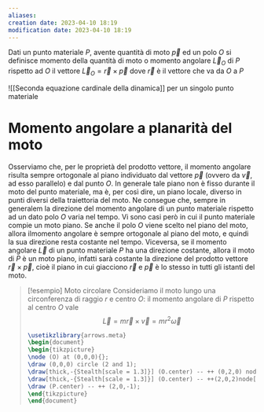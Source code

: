 ```yaml
---
aliases: 
creation date: 2023-04-10 18:19
modification date: 2023-04-10 18:19
---
```


Dati un punto materiale $P$, avente quantità di moto $\vec{p}$ ed un polo $O$ si definisce momento della quantità di moto o momento angolare $\vec{L}_{O}$ di $P$ rispetto ad $O$ il vettore
$\vec{L}_{O} = \vec{r} \times \vec{p}$ 
dove $\vec{r}$ è il vettore che va da $O$ a $P$


![[Seconda equazione cardinale della dinamica]] per un singolo punto materiale



# Momento angolare a planarità del moto
Osserviamo che, per le proprietà del prodotto vettore, il momento angolare risulta sempre ortogonale al piano individuato dal vettore $\vec{p}$ (ovvero da $\vec{v}$, ad esso parallelo) e dal punto $O$. In generale tale piano non è fisso durante il moto del punto materiale, ma è, per così dire, un piano locale, diverso in punti diversi della traiettoria del moto. Ne consegue che, sempre in generalem la direzione del momento angolare di un punto materiale rispetto ad un dato polo $O$ varia nel tempo.
Vi sono casi però in cui il punto materiale compie un moto piano. Se anche il polo $O$ viene scelto nel piano del moto, allora ilmomento angolare è sempre ortogonale al piano del moto, e quindi la sua direzione resta costante nel tempo.
Viceversa, se il momento angolare $\vec{L}$ di un punto materiale $P$ ha una direzione costante, allora il moto di $P$ è un moto piano, infatti sarà costante la direzione del prodotto vettore $\vec{r} \times \vec{p}$, cioè il piano in cui giacciono $\vec{r}$ e $\vec{p}$ è lo stesso in tutti gli istanti del moto.


>[!esempio] Moto circolare
>Consideriamo il moto lungo una circonferenza di raggio $r$ e centro $O$: il momento angolare di $P$ rispetto al centro $O$ vale
>$$ \vec{L} = m\vec{r} \times \vec{v}= mr^2\vec{\omega}$$
>
> ```tikz
> \usetikzlibrary{arrows.meta}
>\begin{document}
>\begin{tikzpicture}
>\node (O) at (0,0,0){};
>\draw (0,0,0) circle (2 and 1);
>\draw[thick,-{Stealth[scale = 1.3]}] (O.center) -- ++ (0,2,0) node[below right]{$\vec{\omega}$};
>\draw[thick,-{Stealth[scale = 1.3]}] (O.center) -- ++(2,0,2)node[midway, above]{$\vec{r}$}node(P){};
>\draw (P.center) -- ++ (2,0,-1);
>\end{tikzpicture}
>\end{document}
>```


